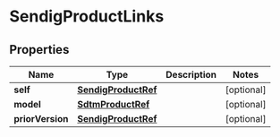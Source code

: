 

# SendigProductLinks


## Properties

| Name | Type | Description | Notes |
|------------ | ------------- | ------------- | -------------|
|**self** | [**SendigProductRef**](SendigProductRef.md) |  |  [optional] |
|**model** | [**SdtmProductRef**](SdtmProductRef.md) |  |  [optional] |
|**priorVersion** | [**SendigProductRef**](SendigProductRef.md) |  |  [optional] |



